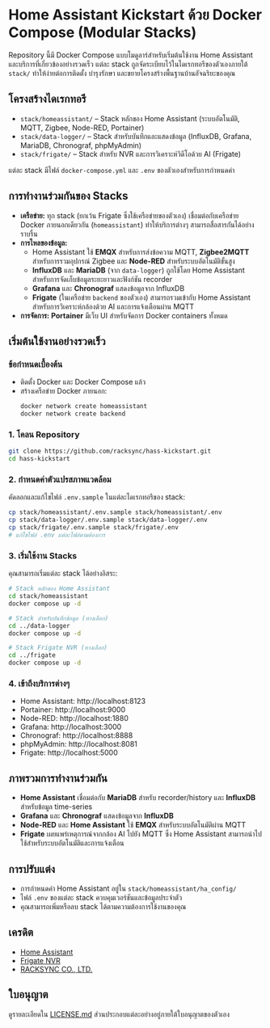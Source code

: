 # Home Assistant Kickstart ด้วย Docker Compose (Modular Stacks)

Repository นี้มี Docker Compose แบบโมดูลาร์สำหรับเริ่มต้นใช้งาน Home Assistant และบริการที่เกี่ยวข้องอย่างรวดเร็ว แต่ละ stack ถูกจัดระเบียบไว้ในไดเรกทอรีของตัวเองภายใต้ `stack/` ทำให้ง่ายต่อการติดตั้ง บำรุงรักษา และขยายโครงสร้างพื้นฐานบ้านอัจฉริยะของคุณ

## โครงสร้างไดเรกทอรี

- `stack/homeassistant/` – Stack หลักของ Home Assistant (ระบบอัตโนมัติ, MQTT, Zigbee, Node-RED, Portainer)
- `stack/data-logger/` – Stack สำหรับบันทึกและแสดงข้อมูล (InfluxDB, Grafana, MariaDB, Chronograf, phpMyAdmin)
- `stack/frigate/` – Stack สำหรับ NVR และการวิเคราะห์วิดีโอด้วย AI (Frigate)

แต่ละ stack มีไฟล์ `docker-compose.yml` และ `.env` ของตัวเองสำหรับการกำหนดค่า

## การทำงานร่วมกันของ Stacks

- **เครือข่าย:** ทุก stack (ยกเว้น Frigate ซึ่งใช้เครือข่ายของตัวเอง) เชื่อมต่อกับเครือข่าย Docker ภายนอกเดียวกัน (`homeassistant`) ทำให้บริการต่างๆ สามารถสื่อสารกันได้อย่างราบรื่น
- **การไหลของข้อมูล:**
  - Home Assistant ใช้ **EMQX** สำหรับการส่งข้อความ MQTT, **Zigbee2MQTT** สำหรับการรวมอุปกรณ์ Zigbee และ **Node-RED** สำหรับระบบอัตโนมัติขั้นสูง
  - **InfluxDB** และ **MariaDB** (จาก `data-logger`) ถูกใช้โดย Home Assistant สำหรับการจัดเก็บข้อมูลระยะยาวและฟังก์ชัน recorder
  - **Grafana** และ **Chronograf** แสดงข้อมูลจาก InfluxDB
  - **Frigate** (ในเครือข่าย `backend` ของตัวเอง) สามารถรวมเข้ากับ Home Assistant สำหรับการวิเคราะห์กล้องด้วย AI และการแจ้งเตือนผ่าน MQTT
- **การจัดการ:** **Portainer** มีเว็บ UI สำหรับจัดการ Docker containers ทั้งหมด

## เริ่มต้นใช้งานอย่างรวดเร็ว

### ข้อกำหนดเบื้องต้น

- ติดตั้ง Docker และ Docker Compose แล้ว
- สร้างเครือข่าย Docker ภายนอก:
  ```bash
  docker network create homeassistant
  docker network create backend
  ```

### 1. โคลน Repository

```bash
git clone https://github.com/racksync/hass-kickstart.git
cd hass-kickstart
```

### 2. กำหนดค่าตัวแปรสภาพแวดล้อม

คัดลอกและแก้ไขไฟล์ `.env.sample` ในแต่ละไดเรกทอรีของ stack:

```bash
cp stack/homeassistant/.env.sample stack/homeassistant/.env
cp stack/data-logger/.env.sample stack/data-logger/.env
cp stack/frigate/.env.sample stack/frigate/.env
# แก้ไขไฟล์ .env แต่ละไฟล์ตามต้องการ
```

### 3. เริ่มใช้งาน Stacks

คุณสามารถเริ่มแต่ละ stack ได้อย่างอิสระ:

```bash
# Stack หลักของ Home Assistant
cd stack/homeassistant
docker compose up -d

# Stack สำหรับบันทึกข้อมูล (ทางเลือก)
cd ../data-logger
docker compose up -d

# Stack Frigate NVR (ทางเลือก)
cd ../frigate
docker compose up -d
```

### 4. เข้าถึงบริการต่างๆ

- Home Assistant: http://localhost:8123
- Portainer: http://localhost:9000
- Node-RED: http://localhost:1880
- Grafana: http://localhost:3000
- Chronograf: http://localhost:8888
- phpMyAdmin: http://localhost:8081
- Frigate: http://localhost:5000

## ภาพรวมการทำงานร่วมกัน

- **Home Assistant** เชื่อมต่อกับ **MariaDB** สำหรับ recorder/history และ **InfluxDB** สำหรับข้อมูล time-series
- **Grafana** และ **Chronograf** แสดงข้อมูลจาก **InfluxDB**
- **Node-RED** และ **Home Assistant** ใช้ **EMQX** สำหรับระบบอัตโนมัติผ่าน MQTT
- **Frigate** เผยแพร่เหตุการณ์จากกล้อง AI ไปยัง MQTT ซึ่ง Home Assistant สามารถนำไปใช้สำหรับระบบอัตโนมัติและการแจ้งเตือน

## การปรับแต่ง

- การกำหนดค่า Home Assistant อยู่ใน `stack/homeassistant/ha_config/`
- ไฟล์ `.env` ของแต่ละ stack ควบคุมเวอร์ชันและข้อมูลประจำตัว
- คุณสามารถเพิ่มหรือลบ stack ได้ตามความต้องการใช้งานของคุณ

## เครดิต

- [Home Assistant](https://www.home-assistant.io/)
- [Frigate NVR](https://frigate.video/)
- [RACKSYNC CO., LTD.](https://racksync.com)

## ใบอนุญาต

ดูรายละเอียดใน [LICENSE.md](LICENSE.md) ส่วนประกอบแต่ละอย่างอยู่ภายใต้ใบอนุญาตของตัวเอง

